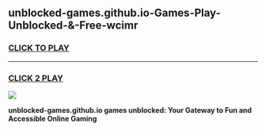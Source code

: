 
## unblocked-games.github.io-Games-Play-Unblocked-&-Free-wcimr
<h3>
<a href="https://premium76.site?title=unblocked-games.github.io&ref=24A">CLICK TO PLAY</a></h3>
<hr>

<h3>
<a href="https://premium76.site?title=unblocked-games.github.io&ref=24A">CLICK 2 PLAY</a>
  
</h3>

<a href="https://premium76.site?title=unblocked-games.github.io&ref=24A"><img src="https://clearcache.store/games.png"></a>


**unblocked-games.github.io games unblocked: Your Gateway to Fun and Accessible Online Gaming**
